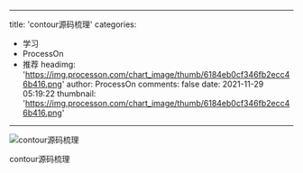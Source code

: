 
---
title: 'contour源码梳理'
categories: 
 - 学习
 - ProcessOn
 - 推荐
headimg: 'https://img.processon.com/chart_image/thumb/6184eb0cf346fb2ecc46b416.png'
author: ProcessOn
comments: false
date: 2021-11-29 05:19:22
thumbnail: 'https://img.processon.com/chart_image/thumb/6184eb0cf346fb2ecc46b416.png'
---

<div>   
<img class="thumb" alt="contour源码梳理" src="https://img.processon.com/chart_image/thumb/6184eb0cf346fb2ecc46b416.png" referrerpolicy="no-referrer">
<p>contour源码梳理</p>  
</div>
            